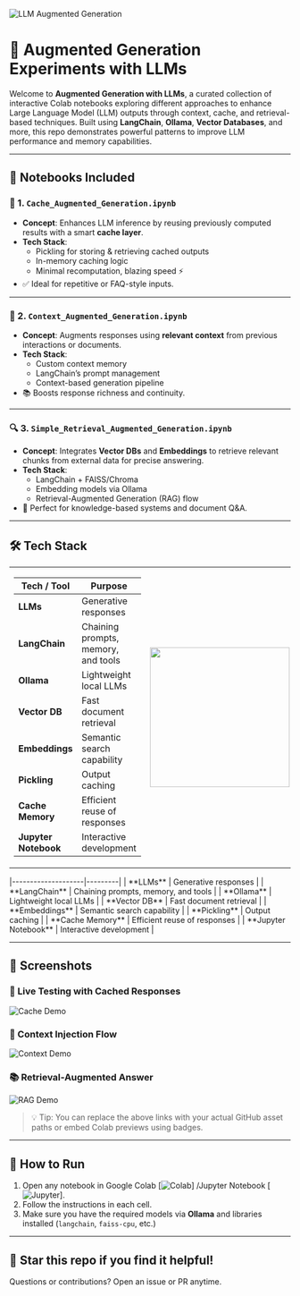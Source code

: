 ![LLM Augmented Generation](https://marcabraham.com/wp-content/uploads/2024/03/raga-retrieval-augmented-generation-and-actions.png?w=1024)

# 🚀 Augmented Generation Experiments with LLMs

Welcome to **Augmented Generation with LLMs**, a curated collection of interactive Colab notebooks exploring different approaches to enhance Large Language Model (LLM) outputs through context, cache, and retrieval-based techniques. Built using **LangChain**, **Ollama**, **Vector Databases**, and more, this repo demonstrates powerful patterns to improve LLM performance and memory capabilities.

---

## 🧠 Notebooks Included

### 📌 1. `Cache_Augmented_Generation.ipynb`
- **Concept**: Enhances LLM inference by reusing previously computed results with a smart **cache layer**.
- **Tech Stack**:
  - Pickling for storing & retrieving cached outputs
  - In-memory caching logic
  - Minimal recomputation, blazing speed ⚡
- ✅ Ideal for repetitive or FAQ-style inputs.

---

### 🧩 2. `Context_Augmented_Generation.ipynb`
- **Concept**: Augments responses using **relevant context** from previous interactions or documents.
- **Tech Stack**:
  - Custom context memory
  - LangChain’s prompt management
  - Context-based generation pipeline
- 📚 Boosts response richness and continuity.


---

### 🔍 3. `Simple_Retrieval_Augmented_Generation.ipynb`
- **Concept**: Integrates **Vector DBs** and **Embeddings** to retrieve relevant chunks from external data for precise answering.
- **Tech Stack**:
  - LangChain + FAISS/Chroma
  - Embedding models via Ollama
  - Retrieval-Augmented Generation (RAG) flow
- 🔎 Perfect for knowledge-based systems and document Q&A.

---

## 🛠️ Tech Stack

<table>
<tr>
<td>

| Tech / Tool        | Purpose |
|--------------------|---------|
| **LLMs**           | Generative responses |
| **LangChain**      | Chaining prompts, memory, and tools |
| **Ollama**         | Lightweight local LLMs |
| **Vector DB**      | Fast document retrieval |
| **Embeddings**     | Semantic search capability |
| **Pickling**       | Output caching |
| **Cache Memory**   | Efficient reuse of responses |
| **Jupyter Notebook** | Interactive development |

</td>
<td>
<img src="https://crosslabcollab.wordpress.com/wp-content/uploads/2014/03/tumblr_n2mbj6nw821qkjjfoo1_400.gif" width="250"/>
</td>
</tr>
</table>
|--------------------|---------|
| **LLMs**           | Generative responses |
| **LangChain**      | Chaining prompts, memory, and tools |
| **Ollama**         | Lightweight local LLMs |
| **Vector DB**      | Fast document retrieval |
| **Embeddings**     | Semantic search capability |
| **Pickling**       | Output caching |
| **Cache Memory**   | Efficient reuse of responses |
| **Jupyter Notebook** | Interactive development |

---

## 📸 Screenshots

### 🧪 Live Testing with Cached Responses
![Cache Demo](https://github.com/yourusername/yourrepo/blob/main/assets/cache_demo.gif)

### 🔗 Context Injection Flow
![Context Demo](https://github.com/yourusername/yourrepo/blob/main/assets/context_demo.gif)

### 📚 Retrieval-Augmented Answer
![RAG Demo](https://github.com/yourusername/yourrepo/blob/main/assets/rag_demo.gif)

> 💡 Tip: You can replace the above links with your actual GitHub asset paths or embed Colab previews using badges.

---

## 🧭 How to Run

1. Open any notebook in Google Colab [![Colab](https://colab.research.google.com/assets/colab-badge.svg)] /Jupyter Notebook [![Jupyter](https://escape2020.github.io/school2022/img/Jupyter-logo.png)]. 
2. Follow the instructions in each cell.
3. Make sure you have the required models via **Ollama** and libraries installed (`langchain`, `faiss-cpu`, etc.)

---

## 🌟 Star this repo if you find it helpful!

Questions or contributions? Open an issue or PR anytime.

